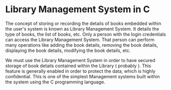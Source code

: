 # Library Management System in C
The concept of storing or recording the details of books embedded within the user's system is known as Library Management System. It details the type of books, the list of books, etc. Only a person with the login credentials can access the Library Management System. That person can perform many operations like adding the book details, removing the book details, displaying the book details, modifying the book details, etc.

We must use the Library Management System in order to have secured storage of book details contained within the Library ( probably ). This feature is generally enabled in order to protect the data, which is highly confidential. This is one of the simplest Management systems built within the system using the C programming language.
